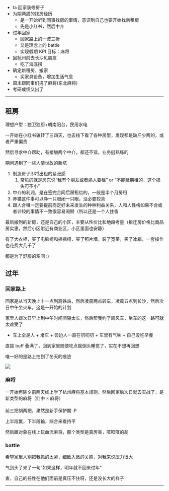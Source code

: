 - ta 回家装修房子
- 为期两周的找房经历
  - 是一开始听到同事找房的事情，意识到自己也要开始找新租房
  - 先是小红书，然后中介
- 过年回家
  - 回家路上的一波三折
  - 又是理念上的 battle
  - 实现假期 KPI 目标：麻将
- 回杭州前去长沙见朋友
  - 吃了海底捞
- 确定新租房，搬家
  - 买家具设备，增加生活气息
- 周末跟同事们搓了麻将(东北麻将)
- 考研成绩又出了


<hr />

## 租房

理想户型：独卫独厨+朝南阳台，民用水电

一开始在小红书辗转了三四天，也去线下看了各种房型，发现都是缺斤少两的，或者严重偏贵

然后寻求中介帮助，有接触两个中介，都还不错，业务挺熟练的

期间遇到了一些人情世故的新坑

1. 制造房子即将出租的紧张感
   1. 常见的就是房东说“我有个朋友或者熟人要租” or “不能延期租的，这个损失可不小”
2. 中介的利润，是在签完合同后房租给的，一般是半个月房租
3. 养猫这件事可以睁一只眼闭一只眼，没必要较真
4. 跟人合租一定要提前商定好未来发生的种种利益关系，人和人性格如果不合或者计较的事情不一致很容易闹掰（所以还是一个人住香

最后搬到的新房，还是自己的小区，主要从性价比和地段考量（拆迁房价格比商品房实惠，然后小区附近有商业区，小区里面也安静）

有了大衣柜，买了电脑椅和摇摇椅，买了照片墙，装了宽带，买了冰箱，一套操作也花费大几千了

都是为了舒服的空间 :)

## 过年

### 回家路上

回家是从当天晚上十一点到高铁站，然后凌晨两点转车，凌晨五点到长沙，然后次日中午坐火车，这是一开始的计划

家里人嫌次日早上到中午时间间隔太长，然后帮我约了顺风车，坐车的这一路可就太难受了

- 车上全是人 + 堵车 + 旁边人一直在叨叨叨 + 车里有气味 + 自己没吃早餐

直接 buff 叠满了，回到家里随便吃点就倒头睡觉了，实在不想再回想

唯一好的是路上拍到了冬天的痕迹

![](https://cdn.jsdelivr.net/gh/jiechen257/personal-gallery@main/img/202402281648928.png)

### 麻将

一开始再除夕前两天线上学了杭州麻将基本规则，然后回家后次日就去实战了，是新类型的麻将（红中 🀄️ 麻将）

前三把胡两把，果然是新手保护期 :P

上半段赢，下半段输，综合来看持平

然后跟对象在线上玩血流麻将，那个类型是真厉害，哐哐哐的胡

### battle

希望家里人别把我抓的太紧，细致入微的关照，对我来说压力很大

气到头了来了一句”如果这样，明年就不回来过年“

害，自己的任性在他们面前是真压不住呀，还是没长大的样子

<hr />
